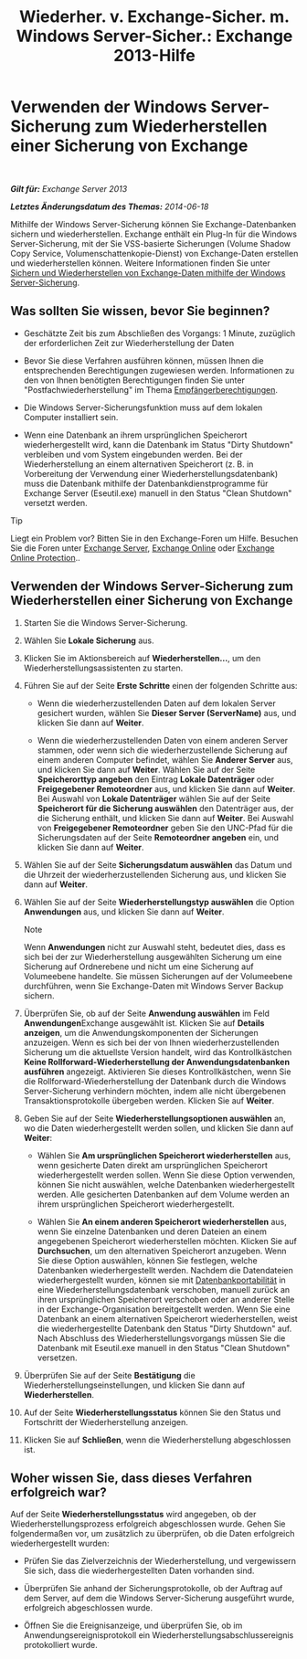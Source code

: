﻿---
title: 'Wiederher. v. Exchange-Sicher. m. Windows Server-Sicher.: Exchange 2013-Hilfe'
TOCTitle: Verwenden der Windows Server-Sicherung zum Wiederherstellen einer Sicherung von Exchange
ms:assetid: 2d0f31dc-eb32-451a-8852-591269026506
ms:mtpsurl: https://technet.microsoft.com/de-de/library/Dd876864(v=EXCHG.150)
ms:contentKeyID: 50475396
ms.date: 05/22/2018
mtps_version: v=EXCHG.150
ms.translationtype: MT
---

# Verwenden der Windows Server-Sicherung zum Wiederherstellen einer Sicherung von Exchange

 

_**Gilt für:** Exchange Server 2013_

_**Letztes Änderungsdatum des Themas:** 2014-06-18_

Mithilfe der Windows Server-Sicherung können Sie Exchange-Datenbanken sichern und wiederherstellen. Exchange enthält ein Plug-In für die Windows Server-Sicherung, mit der Sie VSS-basierte Sicherungen (Volume Shadow Copy Service, Volumenschattenkopie-Dienst) von Exchange-Daten erstellen und wiederherstellen können. Weitere Informationen finden Sie unter [Sichern und Wiederherstellen von Exchange-Daten mithilfe der Windows Server-Sicherung](using-windows-server-backup-to-back-up-and-restore-exchange-data-exchange-2013-help.md).

## Was sollten Sie wissen, bevor Sie beginnen?

  - Geschätzte Zeit bis zum Abschließen des Vorgangs: 1 Minute, zuzüglich der erforderlichen Zeit zur Wiederherstellung der Daten

  - Bevor Sie diese Verfahren ausführen können, müssen Ihnen die entsprechenden Berechtigungen zugewiesen werden. Informationen zu den von Ihnen benötigten Berechtigungen finden Sie unter "Postfachwiederherstellung" im Thema [Empfängerberechtigungen](recipients-permissions-exchange-2013-help.md).

  - Die Windows Server-Sicherungsfunktion muss auf dem lokalen Computer installiert sein.

  - Wenn eine Datenbank an ihrem ursprünglichen Speicherort wiederhergestellt wird, kann die Datenbank im Status "Dirty Shutdown" verbleiben und vom System eingebunden werden. Bei der Wiederherstellung an einem alternativen Speicherort (z. B. in Vorbereitung der Verwendung einer Wiederherstellungsdatenbank) muss die Datenbank mithilfe der Datenbankdienstprogramme für Exchange Server (Eseutil.exe) manuell in den Status "Clean Shutdown" versetzt werden.


> [!TIP]
> Liegt ein Problem vor? Bitten Sie in den Exchange-Foren um Hilfe. Besuchen Sie die Foren unter <A href="https://go.microsoft.com/fwlink/p/?linkid=60612">Exchange Server</A>, <A href="https://go.microsoft.com/fwlink/p/?linkid=267542">Exchange Online</A> oder <A href="https://go.microsoft.com/fwlink/p/?linkid=285351">Exchange Online Protection</A>..



## Verwenden der Windows Server-Sicherung zum Wiederherstellen einer Sicherung von Exchange

1.  Starten Sie die Windows Server-Sicherung.

2.  Wählen Sie **Lokale Sicherung** aus.

3.  Klicken Sie im Aktionsbereich auf **Wiederherstellen…**, um den Wiederherstellungsassistenten zu starten.

4.  Führen Sie auf der Seite **Erste Schritte** einen der folgenden Schritte aus:
    
      - Wenn die wiederherzustellenden Daten auf dem lokalen Server gesichert wurden, wählen Sie **Dieser Server (ServerName)** aus, und klicken Sie dann auf **Weiter**.
    
      - Wenn die wiederherzustellenden Daten von einem anderen Server stammen, oder wenn sich die wiederherzustellende Sicherung auf einem anderen Computer befindet, wählen Sie **Anderer Server** aus, und klicken Sie dann auf **Weiter**. Wählen Sie auf der Seite **Speicherorttyp angeben** den Eintrag **Lokale Datenträger** oder **Freigegebener Remoteordner** aus, und klicken Sie dann auf **Weiter**. Bei Auswahl von **Lokale Datenträger** wählen Sie auf der Seite **Speicherort für die Sicherung auswählen** den Datenträger aus, der die Sicherung enthält, und klicken Sie dann auf **Weiter**. Bei Auswahl von **Freigegebener Remoteordner** geben Sie den UNC-Pfad für die Sicherungsdaten auf der Seite **Remoteordner angeben** ein, und klicken Sie dann auf **Weiter**.

5.  Wählen Sie auf der Seite **Sicherungsdatum auswählen** das Datum und die Uhrzeit der wiederherzustellenden Sicherung aus, und klicken Sie dann auf **Weiter**.

6.  Wählen Sie auf der Seite **Wiederherstellungstyp auswählen** die Option **Anwendungen** aus, und klicken Sie dann auf **Weiter**.
    

    > [!NOTE]
    > Wenn <STRONG>Anwendungen</STRONG> nicht zur Auswahl steht, bedeutet dies, dass es sich bei der zur Wiederherstellung ausgewählten Sicherung um eine Sicherung auf Ordnerebene und nicht um eine Sicherung auf Volumeebene handelte. Sie müssen Sicherungen auf der Volumeebene durchführen, wenn Sie Exchange-Daten mit Windows Server Backup sichern.



7.  Überprüfen Sie, ob auf der Seite **Anwendung auswählen** im Feld **Anwendungen**Exchange ausgewählt ist. Klicken Sie auf **Details anzeigen**, um die Anwendungskomponenten der Sicherungen anzuzeigen. Wenn es sich bei der von Ihnen wiederherzustellenden Sicherung um die aktuellste Version handelt, wird das Kontrollkästchen **Keine Rollforward-Wiederherstellung der Anwendungsdatenbanken ausführen** angezeigt. Aktivieren Sie dieses Kontrollkästchen, wenn Sie die Rollforward-Wiederherstellung der Datenbank durch die Windows Server-Sicherung verhindern möchten, indem alle nicht übergebenen Transaktionsprotokolle übergeben werden. Klicken Sie auf **Weiter**.

8.  Geben Sie auf der Seite **Wiederherstellungsoptionen auswählen** an, wo die Daten wiederhergestellt werden sollen, und klicken Sie dann auf **Weiter**:
    
      - Wählen Sie **Am ursprünglichen Speicherort wiederherstellen** aus, wenn gesicherte Daten direkt am ursprünglichen Speicherort wiederhergestellt werden sollen. Wenn Sie diese Option verwenden, können Sie nicht auswählen, welche Datenbanken wiederhergestellt werden. Alle gesicherten Datenbanken auf dem Volume werden an ihrem ursprünglichen Speicherort wiederhergestellt.
    
      - Wählen Sie **An einem anderen Speicherort wiederherstellen** aus, wenn Sie einzelne Datenbanken und deren Dateien an einem angegebenen Speicherort wiederherstellen möchten. Klicken Sie auf **Durchsuchen**, um den alternativen Speicherort anzugeben. Wenn Sie diese Option auswählen, können Sie festlegen, welche Datenbanken wiederhergestellt werden. Nachdem die Datendateien wiederhergestellt wurden, können sie mit [Datenbankportabilität](database-portability-exchange-2013-help.md) in eine Wiederherstellungsdatenbank verschoben, manuell zurück an ihren ursprünglichen Speicherort verschoben oder an anderer Stelle in der Exchange-Organisation bereitgestellt werden. Wenn Sie eine Datenbank an einem alternativen Speicherort wiederherstellen, weist die wiederhergestellte Datenbank den Status "Dirty Shutdown" auf. Nach Abschluss des Wiederherstellungsvorgangs müssen Sie die Datenbank mit Eseutil.exe manuell in den Status "Clean Shutdown" versetzen.

9.  Überprüfen Sie auf der Seite **Bestätigung** die Wiederherstellungseinstellungen, und klicken Sie dann auf **Wiederherstellen**.

10. Auf der Seite **Wiederherstellungsstatus** können Sie den Status und Fortschritt der Wiederherstellung anzeigen.

11. Klicken Sie auf **Schließen**, wenn die Wiederherstellung abgeschlossen ist.

## Woher wissen Sie, dass dieses Verfahren erfolgreich war?

Auf der Seite **Wiederherstellungsstatus** wird angegeben, ob der Wiederherstellungsprozess erfolgreich abgeschlossen wurde. Gehen Sie folgendermaßen vor, um zusätzlich zu überprüfen, ob die Daten erfolgreich wiederhergestellt wurden:

  - Prüfen Sie das Zielverzeichnis der Wiederherstellung, und vergewissern Sie sich, dass die wiederhergestellten Daten vorhanden sind.

  - Überprüfen Sie anhand der Sicherungsprotokolle, ob der Auftrag auf dem Server, auf dem die Windows Server-Sicherung ausgeführt wurde, erfolgreich abgeschlossen wurde.

  - Öffnen Sie die Ereignisanzeige, und überprüfen Sie, ob im Anwendungsereignisprotokoll ein Wiederherstellungsabschlussereignis protokolliert wurde.

